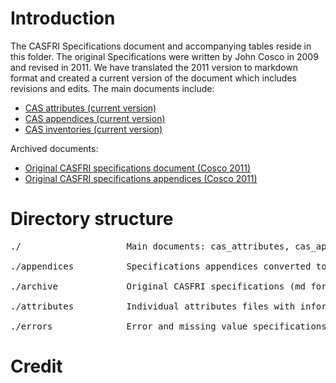 # Introduction

The CASFRI Specifications document and accompanying tables reside in this folder. The original Specifications were written by John Cosco in 2009 and revised in 2011. We have translated the 2011 version to markdown format and created a current version of the document which includes revisions and edits. The main documents include:

  * [CAS attributes (current version)](cas_attributes.md)
  * [CAS appendices (current version)](cas_appendices.md)
  * [CAS inventories (current version)](cas_inventories.md)

Archived documents:

  * [Original CASFRI specifications document (Cosco 2011)](archive/cas_specifications_feb2011.md)
  * [Original CASFRI specifications appendices (Cosco 2011)](archive/cas_appendices_feb2011.xlsx)

# Directory structure

<pre>
./                    Main documents: cas_attributes, cas_appendices, cas_inventories

./appendices          Specifications appendices converted to csv files (incomplete)

./archive             Original CASFRI specifications (md format) including appendices (xlsx format)

./attributes          Individual attributes files with information about acceptable values and error codes

./errors              Error and missing value specifications and codes (csv and xlsx files)
</pre>

# Credit
